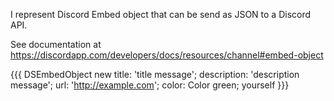 I represent Discord Embed object that can be send as JSON to a Discord  API.

See documentation at https://discordapp.com/developers/docs/resources/channel#embed-object

{{{
DSEmbedObject new 
		title: 'title message'; 
		description: 'description message';
		url: 'http://example.com';
		color: Color green;
		yourself
}}}

